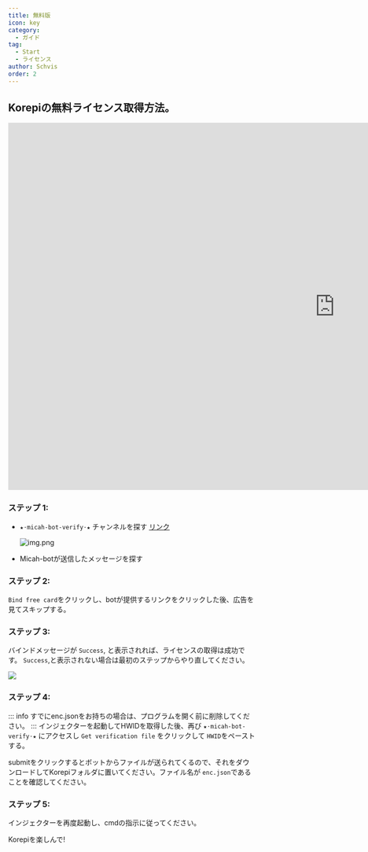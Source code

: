 ```yaml
---
title: 無料版
icon: key
category:
  - ガイド
tag:
  - Start
  - ライセンス
author: Schvis
order: 2
---
```


## Korepiの無料ライセンス取得方法。

<div class="iframe-container"><iframe width="1328" height="747" src="https://www.youtube.com/embed/kydnZ0QR2eQ" title="How to Update Korepi and How to Renew the Key" frameborder="0" allow="accelerometer; autoplay; clipboard-write; encrypted-media; gyroscope; picture-in-picture; web-share" referrerpolicy="strict-origin-when-cross-origin" allowfullscreen></iframe></div>

### ステップ 1:
- `★⋅micah-bot-verify⋅★` チャンネルを探す [リンク](https://discord.com/channels/1069057220802781265/1203687333107335198)

  ![img.png](/assets/images/docs/202402/verify-1.png)
- Micah-botが送信したメッセージを探す

### ステップ 2:
`Bind free card`をクリックし、botが提供するリンクをクリックした後、広告を見てスキップする。

### ステップ 3:
バインドメッセージが `Success`, と表示されれば、ライセンスの取得は成功です。 `Success`,と表示されない場合は最初のステップからやり直してください。

![](/assets/images/docs/202312/success.png)
### ステップ 4:
::: info すでにenc.jsonをお持ちの場合は、プログラムを開く前に削除してください。
:::
インジェクターを起動してHWIDを取得した後、再び `★⋅micah-bot-verify⋅★` にアクセスし `Get verification file` をクリックして `HWID`をペーストする。

submitをクリックするとボットからファイルが送られてくるので、それをダウンロードしてKorepiフォルダに置いてください。ファイル名が `enc.json`であることを確認してください。

### ステップ 5:
インジェクターを再度起動し、cmdの指示に従ってください。

Korepiを楽しんで!
